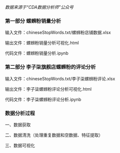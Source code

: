 _数据来源于“CDA数据分析师”公众号_


### 第一部分 螺蛳粉销量分析

输入文件：chineseStopWords.txt/螺蛳粉店铺数据.xlsx

输出文件：螺蛳粉销量分析可视化.html

代码文件：螺蛳粉销量分析.ipynb


### 第二部分 李子柒旗舰店螺蛳粉的评论分析

输入文件：chineseStopWords.txt/李子柒螺蛳粉评论.xlsx

输出文件：李子柒螺蛳粉评论分析可视化.html

代码文件：李子柒螺蛳粉评论分析.ipynb

### 数据分析过程

一、数据获取

二、数据清洗（处理重复数据和空数据、特征提取）

三、数据可视化

